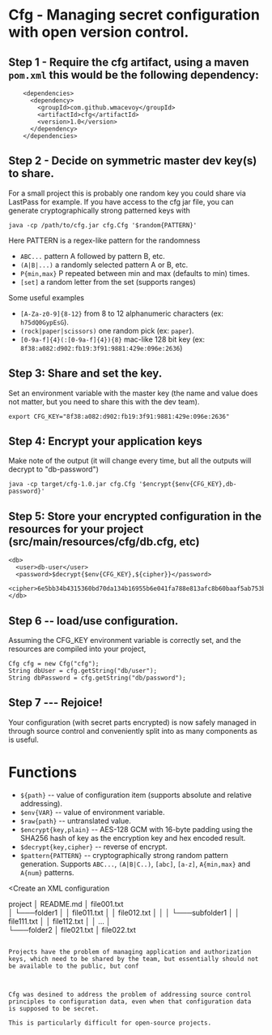 # Cfg - Managing secret configuration with open version control.

## Step 1 - Require the cfg artifact, using a maven `pom.xml` this would be the following dependency:

```
    <dependencies>
      <dependency>
        <groupId>com.github.wmacevoy</groupId>
        <artifactId>cfg</artifactId>
        <version>1.0</version>
      </dependency>
    </dependencies>
```

## Step 2 - Decide on symmetric master dev key(s) to share.

For a small project this is probably one random key you could share via LastPass for example.  If you have access to the cfg jar file, you can generate cryptographically strong patterned keys with

```
java -cp /path/to/cfg.jar cfg.Cfg '$random{PATTERN}'
```

Here PATTERN is a regex-like pattern for the randomness

* `ABC...`  pattern A followed by pattern B, etc.
* `(A|B|...)` a randomly selected pattern A or B, etc.
* `P{min,max}` P repeated between min and max (defaults to min) times.
* `[set]` a random letter from the set (supports ranges)

Some useful examples

* `[A-Za-z0-9]{8-12}` from 8 to 12 alphanumeric characters (ex: `h75dQ0GypEsG`).
* `(rock|paper|scissors)` one random pick (ex: `paper`).
* `[0-9a-f]{4}(:[0-9a-f]{4}){8}` mac-like 128 bit key (ex: `8f38:a082:d902:fb19:3f91:9881:429e:096e:2636`)

## Step 3: Share and set the key.

Set an environment variable with the master key (the name and value does not matter, but you need to share this with the dev team).

```
export CFG_KEY="8f38:a082:d902:fb19:3f91:9881:429e:096e:2636"
```

## Step 4: Encrypt your application keys

Make note of the output (it will change every time, but all the outputs will decrypt to "db-password")
```
java -cp target/cfg-1.0.jar cfg.Cfg '$encrypt{$env{CFG_KEY},db-password}'
```
## Step 5: Store your encrypted configuration in the resources for your project (src/main/resources/cfg/db.cfg, etc)

```
<db>
  <user>db-user</user>
  <password>$decrypt{$env{CFG_KEY},${cipher}}</password>
  <cipher>6e5bb34b4315360bd70da134b16955b6e041fa788e813afc8b60baaf5ab753bca0bb8e151127c066ec9abbb3</cipher>
</db>
```

## Step 6 -- load/use configuration.
Assuming the CFG_KEY environment variable is correctly set, and the resources are compiled into your project,

```
Cfg cfg = new Cfg("cfg");
String dbUser = cfg.getString("db/user");
String dbPassword = cfg.getString("db/password");
```

## Step 7 --- Rejoice!

Your configuration (with secret parts encrypted) is now safely managed in through source control and conveniently split into as many components as is useful.


# Functions

* `${path}` -- value of configuration item (supports absolute and relative addressing).
* `$env{VAR}` -- value of environment variable.
* `$raw{path}` -- untranslated value.
* `$encrypt{key,plain}` -- AES-128 GCM with 16-byte padding using the SHA256 hash of key as the encryption key and hex encoded result.
* `$decrypt{key,cipher}` -- reverse of encrypt.
* `$pattern{PATTERN}` -- cryptographically strong random pattern generation.  Supports `ABC...`, `(A|B|C..)`, `[abc]`, `[a-z]`, `A{min,max}` and `A{num}` patterns.



<Create an XML configuration

project
│   README.md
│   file001.txt    
│
└───folder1
│   │   file011.txt
│   │   file012.txt
│   │
│   └───subfolder1
│       │   file111.txt
│       │   file112.txt
│       │   ...
│   
└───folder2
    │   file021.txt
    │   file022.txt
```

Projects have the problem of managing application and authorization keys, which need to be shared by the team, but essentially should not be available to the public, but conf



Cfg was desined to address the problem of addressing source control
principles to configuration data, even when that configuration data
is supposed to be secret.

This is particularly difficult for open-source projects.
